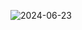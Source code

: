 ![2024-06-23](https://github.com/Komallamba17/Password-Generator/assets/86696105/5b5fdf13-bc71-4152-a55d-9ad982d7bf97)

